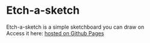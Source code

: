 # Etch-a-sketch
Etch-a-sketch is a simple sketchboard you can draw on   
Access it here:  [hosted on Github Pages](https://anubhavprabhakar.github.io/etch-a-sketch/)